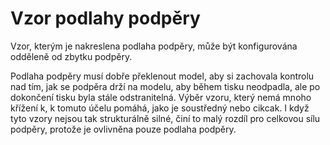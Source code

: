 Vzor podlahy podpěry
====
Vzor, kterým je nakreslena podlaha podpěry, může být konfigurována odděleně od zbytku podpěry.

Podlaha podpěry musí dobře překlenout model, aby si zachovala kontrolu nad tím, jak se podpěra drží na modelu, aby během tisku neodpadla, ale po dokončení tisku byla stále odstranitelná. Výběr vzoru, který nemá mnoho křížení k, k tomuto účelu pomáhá, jako je soustředný nebo cikcak. I když tyto vzory nejsou tak strukturálně silné, činí to malý rozdíl pro celkovou sílu podpěry, protože je ovlivněna pouze podlaha podpěry.